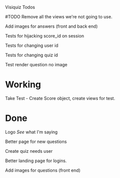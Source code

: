 Visiquiz Todos

#TODO
Remove all the views we're not going to use.

Add images for answers (front and back end)

Tests for hijacking score_id on session

Tests for changing user id

Tests for changing quiz id

Test render question no image

# Working
Take Test - Create Score object, create views for test.

# Done
Logo *See* what I'm saying

Better page for new questions

Create quiz needs user

Better landing page for logins.

Add images for questions (front end)
